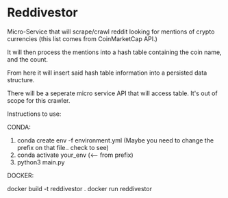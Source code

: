 # Reddivestor

Micro-Service that will scrape/crawl reddit looking for mentions of crypto currencies (this list comes from CoinMarketCap API.)

It will then process the mentions into a hash table containing the coin name, and the count. 

From here it will insert said hash table information into a persisted data structure.

There will be a seperate micro service API that will access table. It's out of scope for this crawler. 


Instructions to use:

CONDA:
  1. conda create env -f environment.yml (Maybe you need to change the prefix on that file.. check to see)
  2. conda activate your_env (<-- from prefix)
  3. python3 main.py

DOCKER:

  docker build -t reddivestor .
  docker run reddivestor
 
